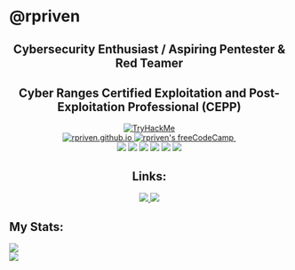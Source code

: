 # **@rpriven**
<div align="center">
  <h2>Cybersecurity Enthusiast / Aspiring Pentester & Red Teamer</h2>
  <h2>Cyber Ranges Certified Exploitation and Post-Exploitation Professional (CEPP)</h2>
</div>
<div align="center">
  <a href="https://tryhackme.com/p/djedi.riven" alt="TryHackMe">
    <img src="https://tryhackme-badges.s3.amazonaws.com/djedi.riven.png" alt="TryHackMe">
  </a>
</div>
<div id="badges" align="center">
  
  <a href="https://rpriven.github.io">
    <img src="https://img.shields.io/tokei/lines/github/rpriven/rpriven.github.io" alt="rpriven.github.io"/>
  </a>
  <a href="https://www.freecodecamp.org/rpriven">
    <img src="https://img.shields.io/freecodecamp/points/rpriven" alt="rpriven's freeCodeCamp"/>
  </a>
  <img src="https://komarev.com/ghpvc/?username=rpriven" alt=""/>
  
</div>
<div id="languages" align="center">
	<img src="https://img.shields.io/badge/Penetration%20Testing-ff0000?style=for-the-badge"/>
	<img src="https://img.shields.io/badge/-Scripting-blue?style=for-the-badge"/>
	<img src="https://img.shields.io/badge/-Bash-000000?style=for-the-badge"/>
	<img src="https://img.shields.io/badge/-Python-ffff00?style=for-the-badge"/>
	<img src="https://img.shields.io/badge/-Bug%20Bounty-ff5500?style=for-the-badge"/>
	<img src="https://img.shields.io/badge/-Automation-ffffff?style=for-the-badge"/>
</div>
<div align="center">
	<h2>Links:</h2>
	<a href="https://rpriven.github.io">
		<img src="https://img.shields.io/badge/-GitHub%20Pages%20Site-449977?style=for-the-badge"/>
	</a>
		<img src="https://img.shields.io/badge/-Blog-ff2222?style=for-the-badge"/>
</div>

## My Stats:

<div>
	<img src="https://github-readme-streak-stats.herokuapp.com/?user=rpriven&theme=dark"/>
</div>

<div>
	<img src="https://github-readme-stats.vercel.app/api?username=rpriven&show_icons=true&theme=dark"/>
</div>
